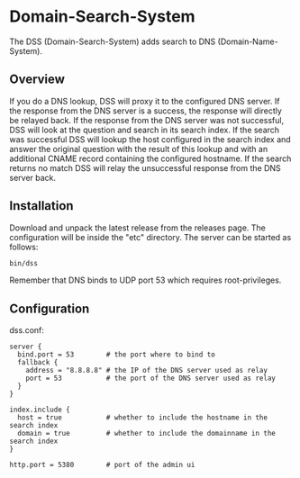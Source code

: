 Domain-Search-System
====================

The DSS (Domain-Search-System) adds search to DNS (Domain-Name-System).

Overview
--------

If you do a DNS lookup, DSS will proxy it to the configured DNS server.
If the response from the DNS server is a success, the response will directly be
relayed back.
If the response from the DNS server was not successful, DSS will look at the
question and search in its search index.
If the search was successful DSS will lookup the host configured in the search
index and answer the original question with the result of this lookup and with
an additional CNAME record containing the configured hostname.
If the search returns no match DSS will relay the unsuccessful response from
the DNS server back.

Installation
------------

Download and unpack the latest release from the releases page.
The configuration will be inside the "etc" directory.
The server can be started as follows:

```sh
bin/dss
```

Remember that DNS binds to UDP port 53 which requires root-privileges.

Configuration
-------------

dss.conf:

	server {
	  bind.port = 53        # the port where to bind to
	  fallback {
	    address = "8.8.8.8" # the IP of the DNS server used as relay
	    port = 53           # the port of the DNS server used as relay
	  }
	}
	
	index.include {
	  host = true           # whether to include the hostname in the search index
	  domain = true         # whether to include the domainname in the search index
	}
	
	http.port = 5380        # port of the admin ui
